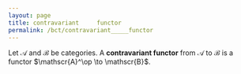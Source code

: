 ```yaml
---
layout: page
title: contravariant     functor
permalink: /bct/contravariant_____functor
---
```

Let $\mathscr{A}$ and $\mathscr{B}$ be categories.  A **contravariant     functor** from $\mathscr{A}$ to $\mathscr{B}$ is a functor $\mathscr{A}^\op \to \mathscr{B}$.
